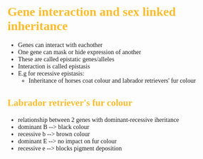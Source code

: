 <span style="font-family:'cascadia code'">

# <span style="color:#fabd2f"> Gene interaction and sex linked inheritance
- Genes can interact with eachother
- One gene can mask or hide expression of another
- These are called epistatic genes/alleles
- Interaction is called epistasis
- E.g for recessive epistasis:
  - Inheritance of horses coat colour and labrador retrievers' fur colour

## <span style="color:#fabd2f">Labrador retriever's fur colour
- relationship between 2 genes with dominant-recessive iheritance
- dominant B --> black colour
- recessive b --> brown colour
- dominant E --> no impact on fur colour
- recessive e --> blocks pigment deposition